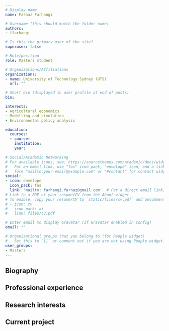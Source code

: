 ```yaml
---
# Display name
name: Farnaz Farhangi

# Username (this should match the folder name)
authors:
- ffarhangi

# Is this the primary user of the site?
superuser: false

# Role/position
role: Masters student

# Organizations/Affiliations
organizations:
- name: University of Technology Sydney (UTS)
  url: ""

# Short bio (displayed in user profile at end of posts)
bio:

interests:
- Agricultural economics
- Modelling and simulation
- Environmental policy analysis

education:
  courses:
  - course:
    institution:
    year:

# Social/Academic Networking
# For available icons, see: https://sourcethemes.com/academic/docs/widgets/#icons
#   For an email link, use "fas" icon pack, "envelope" icon, and a link in the
#   form "mailto:your-email@example.com" or "#contact" for contact widget.
social:
- icon: envelope
  icon_pack: fas
  link: 'mailto: farhangi.farnaz@gmail.com'  # For a direct email link, use "mailto:test@example.org".
# Link to a PDF of your resume/CV from the About widget.
# To enable, copy your resume/CV to `static/files/cv.pdf` and uncomment the lines below.  
# - icon: cv
#   icon_pack: ai
#   link: files/cv.pdf

# Enter email to display Gravatar (if Gravatar enabled in Config)
email: ""

# Organizational groups that you belong to (for People widget)
#   Set this to `[]` or comment out if you are not using People widget.  
user_groups:
- Masters
---
```

## Biography


## Professional experience


## Research interests


## Current project
